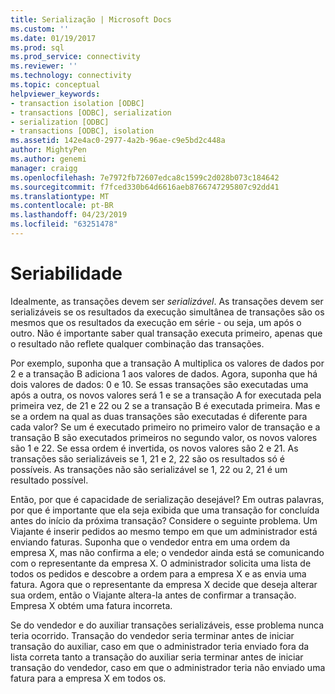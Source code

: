 ```yaml
---
title: Serialização | Microsoft Docs
ms.custom: ''
ms.date: 01/19/2017
ms.prod: sql
ms.prod_service: connectivity
ms.reviewer: ''
ms.technology: connectivity
ms.topic: conceptual
helpviewer_keywords:
- transaction isolation [ODBC]
- transactions [ODBC], serialization
- serialization [ODBC]
- transactions [ODBC], isolation
ms.assetid: 142e4ac0-2977-4a2b-96ae-c9e5bd2c448a
author: MightyPen
ms.author: genemi
manager: craigg
ms.openlocfilehash: 7e7972fb72607edca8c1599c2d028b073c184642
ms.sourcegitcommit: f7fced330b64d6616aeb8766747295807c92dd41
ms.translationtype: MT
ms.contentlocale: pt-BR
ms.lasthandoff: 04/23/2019
ms.locfileid: "63251478"
---
```

# <a name="serializability"></a>Seriabilidade
Idealmente, as transações devem ser *serializável*. As transações devem ser serializáveis se os resultados da execução simultânea de transações são os mesmos que os resultados da execução em série - ou seja, um após o outro. Não é importante saber qual transação executa primeiro, apenas que o resultado não reflete qualquer combinação das transações.  
  
 Por exemplo, suponha que a transação A multiplica os valores de dados por 2 e a transação B adiciona 1 aos valores de dados. Agora, suponha que há dois valores de dados: 0 e 10. Se essas transações são executadas uma após a outra, os novos valores será 1 e se a transação A for executada pela primeira vez, de 21 e 22 ou 2 se a transação B é executada primeira. Mas e se a ordem na qual as duas transações são executadas é diferente para cada valor? Se um é executado primeiro no primeiro valor de transação e a transação B são executados primeiros no segundo valor, os novos valores são 1 e 22. Se essa ordem é invertida, os novos valores são 2 e 21. As transações são serializáveis se 1, 21 e 2, 22 são os resultados só é possíveis. As transações não são serializável se 1, 22 ou 2, 21 é um resultado possível.  
  
 Então, por que é capacidade de serialização desejável? Em outras palavras, por que é importante que ela seja exibida que uma transação for concluída antes do início da próxima transação? Considere o seguinte problema. Um Viajante é inserir pedidos ao mesmo tempo em que um administrador está enviando faturas. Suponha que o vendedor entra em uma ordem da empresa X, mas não confirma a ele; o vendedor ainda está se comunicando com o representante da empresa X. O administrador solicita uma lista de todos os pedidos e descobre a ordem para a empresa X e as envia uma fatura. Agora que o representante da empresa X decide que deseja alterar sua ordem, então o Viajante altera-la antes de confirmar a transação. Empresa X obtém uma fatura incorreta.  
  
 Se do vendedor e do auxiliar transações serializáveis, esse problema nunca teria ocorrido. Transação do vendedor seria terminar antes de iniciar transação do auxiliar, caso em que o administrador teria enviado fora da lista correta tanto a transação do auxiliar seria terminar antes de iniciar transação do vendedor, caso em que o administrador teria não enviado uma fatura para a empresa X em todos os.
